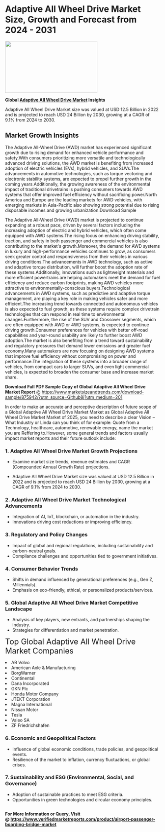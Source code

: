 <H1>Adaptive All Wheel Drive Market Size, Growth and Forecast from 2024 - 2031</H1><img class="aligncenter size-medium wp-image-584254" src="https://thirdeyenews.in/wp-content/uploads/2024/09/Global-Market-Research-300x168.jpeg" alt="" width="300" height="168" /><p><strong>Global&nbsp;<a href="https://www.marketsizeandtrends.com/download-sample/875942/?utm_source=Github8j?utm_medium=201">Adaptive All Wheel Drive Market</a> Insights</strong></p><p>Adaptive All Wheel Drive Market size was valued at USD 12.5 Billion in 2022 and is projected to reach USD 24 Billion by 2030, growing at a CAGR of 9.1% from 2024 to 2030.</p><p><h2>Market Growth Insights</h2> <p>The Adaptive All-Wheel Drive (AWD) market has experienced significant growth due to rising demand for enhanced vehicle performance and safety.With consumers prioritizing more versatile and technologically advanced driving solutions, the AWD market is benefiting from increased adoption of electric vehicles (EVs), hybrid vehicles, and SUVs.The advancements in automotive technologies, such as torque vectoring and electronic stability systems, are expected to propel further growth in the coming years.Additionally, the growing awareness of the environmental impact of traditional drivetrains is pushing consumers towards AWD systems that offer improved fuel efficiency without sacrificing power.North America and Europe are the leading markets for AWD vehicles, with emerging markets in Asia-Pacific also showing strong potential due to rising disposable incomes and growing urbanization.Download Sample</p> <p>The Adaptive All-Wheel Drive (AWD) market is projected to continue expanding at a robust pace, driven by several factors including the increasing adoption of electric and hybrid vehicles, which often come equipped with AWD systems.The rising focus on enhancing driving stability, traction, and safety in both passenger and commercial vehicles is also contributing to the market's growth.Moreover, the demand for AWD systems in luxury and high-performance vehicles continues to grow, as consumers seek greater control and responsiveness from their vehicles in various driving conditions.The advancements in AWD technology, such as active and adaptive torque distribution, will further boost the adoption rate of these systems.Additionally, innovations such as lightweight materials and more efficient powertrains are helping automakers meet the demand for fuel efficiency and reduce carbon footprints, making AWD vehicles more attractive to environmentally-conscious buyers.Technological advancements in AWD systems, such as predictive and adaptive torque management, are playing a key role in making vehicles safer and more efficient.The increasing trend towards connected and autonomous vehicles is also expected to fuel growth, as these systems require complex drivetrain technologies that can respond in real time to environmental changes.Furthermore, the rise of the SUV and Crossover segments, which are often equipped with AWD or 4WD systems, is expected to continue driving growth.Consumer preferences for vehicles with better off-road capabilities and year-round usability are likely to further boost AWD adoption.The market is also benefiting from a trend toward sustainability and regulatory pressures that demand lower emissions and greater fuel economy.Many automakers are now focusing on designing AWD systems that improve fuel efficiency without compromising on power and performance.The integration of these systems into a broader range of vehicles, from compact cars to larger SUVs, and even light commercial vehicles, is expected to broaden the consumer base and increase market share.</p><p><span class=""><strong>Download Full PDF Sample Copy of Global Adaptive All Wheel Drive Market Report</strong> @ <a href="https://www.marketsizeandtrends.com/download-sample/875942/?utm_source=Github8j?utm_medium=201" target="_blank">https://www.marketsizeandtrends.com/download-sample/875942/?utm_source=Github8j?utm_medium=201</a></span></p><p>In order to make an accurate and perceptive description of future scope of a Global&nbsp;Adaptive All Wheel Drive Market Market as Global&nbsp;Adaptive All Wheel Drive Market Market of 2025, you need to describe a clear Vision &ndash; What Industry or Linda can you think of for example: Quote from a Technology, healthcare, automotive, renewable energy, name the market you are Reffering to.However, some general trends and factors usually impact market reports and their future outlook include:</p><h3>1.&nbsp;<strong>Adaptive All Wheel Drive Market Growth Projections</strong></h3><ul><li>Examine market size trends, revenue estimates and CAGR (Compounded Annual Growth Rate) projections.</li><li><p>Adaptive All Wheel Drive Market size was valued at USD 12.5 Billion in 2022 and is projected to reach USD 24 Billion by 2030, growing at a CAGR of 9.1% from 2024 to 2030.</p></li></ul><h3>2.&nbsp;<strong>Adaptive All Wheel Drive Market Technological Advancements</strong></h3><ul><li>Integration of AI, IoT, blockchain, or automation in the industry.</li><li>Innovations driving cost reductions or improving efficiency.</li></ul><h3>3.&nbsp;<strong>Regulatory and Policy Changes</strong></h3><ul><li>Impact of global and regional regulations, including sustainability and carbon-neutral goals.</li><li>Compliance challenges and opportunities tied to government initiatives.</li></ul><h3>4.&nbsp;<strong>Consumer Behavior Trends</strong></h3><ul><li>Shifts in demand influenced by generational preferences (e.g., Gen Z, Millennials).</li><li>Emphasis on eco-friendly, ethical, or personalized products/services.</li></ul><h3>5.&nbsp;<strong>Global Adaptive All Wheel Drive Market Competitive Landscape</strong></h3><ul><li>Analysis of key players, new entrants, and partnerships shaping the industry.</li><li>Strategies for differentiation and market penetration.</li></ul><p data-pm-slice="1 1 []"><span style="color: inherit; font-family: inherit; font-size: 25px;">Top Global Adaptive All Wheel Drive Market Companies</span></p><div class="" data-test-id=""><p><li>AB Volvo</li><li> American Axle & Manufacturing</li><li> BorgWarner</li><li> Continental</li><li> Dana Incorporated</li><li> GKN Plc</li><li> Honda Motor Company</li><li> JTEKT Corporation</li><li> Magna International</li><li> Nissan Motor</li><li> Tesla</li><li> Valeo SA</li><li> ZF Friedrichshafen</li></p></div><h3>6.&nbsp;<strong>Economic and Geopolitical Factors</strong></h3><ul><li>Influence of global economic conditions, trade policies, and geopolitical events.</li><li>Resilience of the market to inflation, currency fluctuations, or global crises.</li></ul><h3>7.&nbsp;<strong>Sustainability and ESG (Environmental, Social, and Governance)</strong></h3><ul><li>Adoption of sustainable practices to meet ESG criteria.</li><li>Opportunities in green technologies and circular economy principles.</li></ul><h2><strong style="font-size: 14px;">For More Information or Query, Visit @&nbsp;</strong><a style="background-color: #ffffff; font-size: 14px;" href="https://www.marketsizeandtrends.com/report/adaptive-all-wheel-drive-market/" target="_blank">https://www.verifiedmarketreports.com/product/airport-passenger-boarding-bridge-market</a></h2>